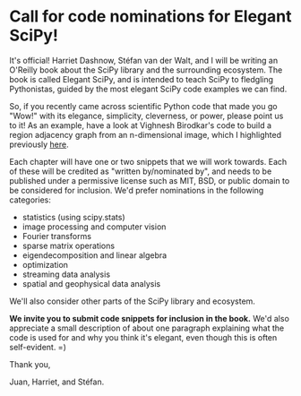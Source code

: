 # Call for code nominations for Elegant SciPy!

It's official! Harriet Dashnow, Stéfan van der Walt, and I will be writing an
O'Reilly book about the SciPy library and the surrounding ecosystem. The book
is called Elegant SciPy, and is intended to teach SciPy to fledgling
Pythonistas, guided by the most elegant SciPy code examples we can find.

So, if you recently came across scientific Python code that made you go "Wow!"
with its elegance, simplicity, cleverness, or power, please point us to it! As
an example, have a look at Vighnesh Birodkar's code to build a region adjacency
graph from an n-dimensional image, which I highlighted previously
[here](http://ilovesymposia.com/2014/06/24/a-clever-use-of-scipys-ndimage-generic_filter-for-n-dimensional-image-processing/).

Each chapter will have one or two snippets that we will work towards. Each of
these will be credited as "written by/nominated by", and needs to be
published under a permissive license such as MIT, BSD, or public domain to be
considered for inclusion. We'd prefer nominations in the following categories:

- statistics (using scipy.stats)
- image processing and computer vision
- Fourier transforms
- sparse matrix operations
- eigendecomposition and linear algebra
- optimization
- streaming data analysis
- spatial and geophysical data analysis

We'll also consider other parts of the SciPy library and ecosystem.

**We invite you to submit code snippets for inclusion in the book.** We'd also
appreciate a small description of about one paragraph explaining what the code
is used for and why you think it's elegant, even though this is often
self-evident. =)

Thank you,

Juan, Harriet, and Stéfan.
